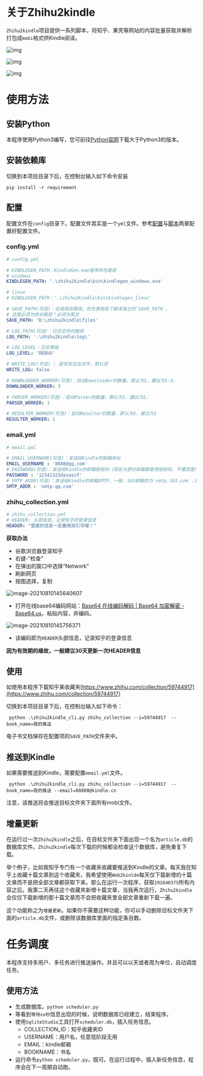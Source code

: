 # 关于Zhihu2kindle

`Zhihu2kindle`项目提供一系列脚本，将知乎、果壳等网站的内容批量获取并解析打包成`mobi`格式供Kindle阅读。

![img](README.assets/2091c4bf6c81800abf104ab9a63533fa808b47de.jpg)

![img](README.assets/38de773e6709c93dc907cd40883df8dcd30054de.jpg)

![img](README.assets/6403d9c8a786c917c9f6918ede3d70cf39c757de.jpg)

# 使用方法

## 安装Python

本程序使用Python3编写，您可前往[Python官网](https://www.python.org/)下载大于Python3的版本。

## 安装依赖库

切换到本项目目录下后，在控制台输入如下命令安装
```
pip install -r requirement
```

## 配置

配置文件在`config`目录下。配置文件其实是一个`yml`文件。参考[配置](./配置)与[脚本](脚本)两章配置好配置文件。

### config.yml

```yaml
# config.yml

# KINDLEGEN_PATH：KindleGen.exe程序所在路径
# windows
KINDLEGEN_PATH: '.\zhihu2kindle\bin\kindlegen_windows.exe'

# linux
# KINDLEGEN_PATH：'.\zhihu2kindle\bin\kindlegen_linux'

# SAVE_PATH(可选)：全局保存路径。优先使用各个脚本独立的`SAVE_PATH`。
# 注意必须为绝对路径！必须为英文
SAVE_PATH: 'D:\zhihu2kindle\files'

# LOG_PATH(可选)：日志文件的路径 
LOG_PATH: '.\zhihu2kindle\log\'

# LOG_LEVEL：日志等级 
LOG_LEVEL: 'DEBUG'

# WRITE_LOG(可选) : 是否写日志文件，默认否
WRITE_LOG: false

# DOWNLOADER_WORKER(可选)：启动Downloader的数量，默认为1，建议为1~3。
DOWNLOADER_WORKER: 3

# PARSER_WORKER(可选)：启动Parser的数量，默认为1，建议为1。
PARSER_WORKER: 1

# RESULTER_WORKER(可选)：启动Resulter的数量，默认为1，建议为1
RESULTER_WORKER: 1
```

### email.yml

```yml
# email.yml

# EMAIL_USERNAME(可选)：发送给Kindle的邮箱地址
EMAIL_USERNAME : '8888@qq.com'
# PASSWORD(可选)：发送给Kindle的邮箱授权码（现在大部分邮箱都是用授权码，不懂百度）
PASSWORD : '12341323dasassf'
# SMTP_ADDR(可选)：发送给Kindle的邮箱SMTP。一般，163邮箱的为`smtp.163.com`；QQ邮箱为`smtp.qq.com`。
SMTP_ADDR : 'smtp.qq.com'
```

### zhihu_collection.yml

```yaml
# zhihu_collection.yml
# HEADER: 头部信息，记录知乎的登录信息
HEADER: "里面的信息一定要用双引号喔！"
```

**获取办法**

* 谷歌浏览器登录知乎
* 右键-“检查”
* 在弹出的窗口中选择“Network"
* 刷新网页
* 按图选择，复制

![image-20210810145640607](README.assets/image-20210810145640607.png)

* 打开在线base64编码网站：[Base64 在线编码解码 | Base64 加密解密 - Base64.us](https://base64.us/)，粘贴内容，并编码。

![image-20210810145756371](README.assets/image-20210810145756371.png)

* 该编码即为`HEADER`头部信息，记录知乎的登录信息

**因为有效期的缘故，一般建议30天更新一次HEADER信息**

## 使用

如使用本程序下载知乎某收藏夹[https://www.zhihu.com/collection/59744917](https://www.zhihu.com/collection/59744917)

切换到本项目目录下后，在控制台输入如下命令：

```
 python .\zhihu2kindle_cli.py zhihu_collection --i=59744917  --book_name=我的推送
```

电子书文档保存在配置项的`SAVE_PATH`文件夹中。

## 推送到Kindle

如果需要推送到Kindle，需要配置`email.yml`文件。

```
 python .\zhihu2kindle_cli.py zhihu_collection --i=59744917  --book_name=我的推送 --email=88888@kindle.cn
```

注意，该推送将会推送目标文件夹下面所有mobi文件。

## 增量更新

在运行过一次`Zhihu2kindle`之后，在目标文件夹下面出现一个名为`article.db`的数据库文件。`Zhihu2kindle`每次下载的时候都会检查这个数据库，避免重复下载。

举个例子，比如我知乎专门有一个收藏夹收藏要推送到Kindle的文章。每天我在知乎上收藏十篇文章到这个收藏夹，我希望使用`Web2kinlde`每天仅下载新增的十篇文章而不是把全部文章都获取下来。那么在运行一次程序，获取`191640375`所有内容之后。我第二天再往这个收藏夹新增十篇文章，当我再次运行，`Zhihu2kindle`会仅仅下载新增的那十篇文章而不会把收藏夹里全部文章重新下载一遍。

这个功能称之为`增量更新`。如果你不需要这种功能，你可以手动删除目标文件夹下面的`article.db`文件，或删除该数据库里面的指定条目数。

# 任务调度

本程序支持多用户、多任务进行推送操作。并且可以以天或者周为单位，自动调度任务。

## 使用方法

* 生成数据库。`python scheduler.py`
* 等看到`等待xx秒`信息出现的时候，说明数据库已经建立，结束程序。
* 使用`SqliteStudio`工具打开`scheduler.db`，插入任务信息。
  * COLLECTION_ID：知乎收藏夹ID
  * USERNAME：用户名，任意现阶段无用
  * EMAIL：kindle邮箱
  * BOOKNAME：书名
* 运行命令`python scheduler.py`，既可。在运行过程中，插入新任务信息，程序会在下一周期自动跑。

